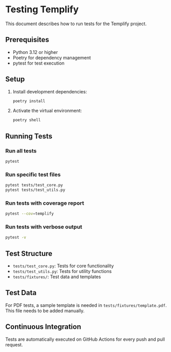 # Testing Templify

This document describes how to run tests for the Templify project.

## Prerequisites

- Python 3.12 or higher
- Poetry for dependency management
- pytest for test execution

## Setup

1. Install development dependencies:
   ```bash
   poetry install
   ```

2. Activate the virtual environment:
   ```bash
   poetry shell
   ```

## Running Tests

### Run all tests

```bash
pytest
```

### Run specific test files

```bash
pytest tests/test_core.py
pytest tests/test_utils.py
```

### Run tests with coverage report

```bash
pytest --cov=templify
```

### Run tests with verbose output

```bash
pytest -v
```

## Test Structure

- `tests/test_core.py`: Tests for core functionality
- `tests/test_utils.py`: Tests for utility functions
- `tests/fixtures/`: Test data and templates

## Test Data

For PDF tests, a sample template is needed in `tests/fixtures/template.pdf`. This file needs to be added manually.

## Continuous Integration

Tests are automatically executed on GitHub Actions for every push and pull request.

